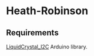 # Heath-Robinson

## Requirements
[LiquidCrystal_I2C](https://github.com/johnrickman/LiquidCrystal_I2C) Arduino library.
